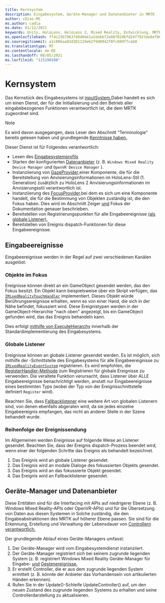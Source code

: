 ```yaml
---
title: Kernsystem
description: Eingabesystem, Geräte-Manager und Datenanbieter in MRTK
author: cDiaz-MS
ms.author: cadia
ms.date: 01/12/2021
keywords: Unity, HoloLens, HoloLens 2, Mixed Reality, Entwicklung, MRTK, Ereignisse
ms.openlocfilehash: ff4c23b796374940de1a1de6b72e08702d6fd24f79234e8ef80dc1210d13d103
ms.sourcegitcommit: a1c086aa83d381129e62f9d8942f0fc889ffcab0
ms.translationtype: MT
ms.contentlocale: de-DE
ms.lasthandoff: 08/05/2021
ms.locfileid: "115190180"
---
```

# <a name="core-system"></a>Kernsystem

Das Kernstück des Eingabesystems ist [inputSystem.](../features/input/overview.md)Dabei handelt es sich um einen Dienst, der für die Initialisierung und den Betrieb aller eingabebezogenen Funktionen verantwortlich ist, die dem MRTK zugeordnet sind.

> [!NOTE]
> Es wird davon ausgegangen, dass Leser den Abschnitt "Terminologie" bereits gelesen haben und grundlegende [Kenntnisse haben.](terminology.md)

Dieser Dienst ist für Folgendes verantwortlich:

- Lesen des [Eingabesystemprofils](../configuration/mixed-reality-configuration-guide.md#input-system-settings)
- Starten der konfigurierten [Datenanbieter](../features/input/input-providers.md) (z. B. `Windows Mixed Reality Device Manager` und `OpenVR Device Manager` ).
- Instanziierung von [GazeProvider,](xref:Microsoft.MixedReality.Toolkit.Input.IMixedRealityGazeProvider)einer Komponente, die für die Bereitstellung von Anvisierungsinformationen im HoloLens-Stil (1. Generation) zusätzlich zu HoloLens 2 Anvisierungsinformationen im Anvisierungsstil verantwortlich ist.
- Instanziierung des [FocusProvider,](xref:Microsoft.MixedReality.Toolkit.Input.IMixedRealityFocusProvider)bei dem es sich um eine Komponente handelt, die für die Bestimmung von Objekten zuständig ist, die den Fokus haben. Dies wird im Abschnitt Zeiger [und](controllers-pointers-and-focus.md#pointers-and-focus) Fokus der Dokumentation genauer beschrieben.
- Bereitstellen von Registrierungspunkten für alle Eingabeereignisse [(als globale Listener).](#global-listeners)
- Bereitstellen von Ereignis dispatch-Funktionen für diese Eingabeereignisse.

## <a name="input-events"></a>Eingabeereignisse

Eingabeereignisse werden in der Regel auf zwei verschiedenen Kanälen ausgelöst:

### <a name="objects-in-focus"></a>Objekte im Fokus

Ereignisse können direkt an ein GameObject gesendet werden, das den Fokus besitzt. Ein Objekt kann beispielsweise über ein Skript verfügen, das [`IMixedRealityTouchHandler`](xref:Microsoft.MixedReality.Toolkit.Input.IMixedRealityTouchHandler) implementiert.
Dieses Objekt würde Berührungsereignisse erhalten, wenn es von einer Hand, die sich in der Nähe befindet, fokussiert wird. Diese Ereignistypen werden in der GameObject-Hierarchie "nach oben" angezeigt, bis ein GameObject gefunden wird, das das Ereignis behandeln kann.

Dies erfolgt [mithilfe von ExecuteHierarchy](https://docs.unity3d.com/ScriptReference/EventSystems.ExecuteEvents.ExecuteHierarchy.html) innerhalb der Standardimplementierung des Eingabesystems.

### <a name="global-listeners"></a>Globale Listener

Ereignisse können an globale Listener gesendet werden. Es ist möglich, sich mithilfe der -Schnittstelle des Eingabesystems für alle Eingabeereignisse zu [`IMixedRealityEventSystem`](xref:Microsoft.MixedReality.Toolkit.IMixedRealityEventSystem) registrieren. Es wird empfohlen, die [RegisterHandler-Methode](xref:Microsoft.MixedReality.Toolkit.IMixedRealityEventSystem.RegisterHandler%2A) zum Registrieren für globale Ereignisse zu verwenden. Die veraltete Funktion verursacht, dass Listener über ALLE Eingabeereignisse benachrichtigt werden, anstatt nur Eingabeereignisse eines bestimmten Typs (wobei der Typ von der Ereignisschnittstelle definiert `Register` wird).

Beachten Sie, dass [Fallbacklistener](xref:Microsoft.MixedReality.Toolkit.Input.MixedRealityInputSystem.PushFallbackInputHandler%2A) eine weitere Art von globalen Listenern sind, von denen ebenfalls abgeraten wird, da sie jedes einzelne Eingabeereignis empfangen, das nicht an anderer Stelle in der Szene behandelt wurde.

### <a name="order-of-event-dispatch"></a>Reihenfolge der Ereignissendung

Im Allgemeinen werden Ereignisse auf folgende Weise an Listener gesendet. Beachten Sie, dass der Ereignis dispatch-Prozess beendet wird, wenn einer der folgenden Schritte das Ereignis als behandelt bezeichnet. [](https://docs.unity3d.com/ScriptReference/EventSystems.AbstractEventData-used.html)

1. Das Ereignis wird an globale Listener gesendet.
2. Das Ereignis wird an modale Dialoge des fokussierten Objekts gesendet.
3. Das Ereignis wird an das fokussierte Objekt gesendet.
4. Das Ereignis wird an Fallbacklistener gesendet.

## <a name="device-managers-and-data-providers"></a>Geräte-Manager und Datenanbieter

Diese Entitäten sind für die Interfacing mit APIs auf niedrigerer Ebene (z. B. Windows Mixed Reality-APIs oder OpenVR-APIs) und für die Übersetzung von Daten aus diesen Systemen in Solche zuständig, die den Eingabeabstraktionen des MRTK auf höherer Ebene passen. Sie sind für die Erkennung, Erstellung und Verwaltung der Lebensdauer von [Controllern verantwortlich.](controllers-pointers-and-focus.md#controllers)

Der grundlegende Ablauf eines Geräte-Managers umfasst:

1. Der Geräte-Manager wird vom Eingabesystemdienst instanziiert.
2. Der Geräte-Manager registriert sich bei seinem zugrunde liegenden System (z. B. registriert Windows Mixed Reality Geräte-Manager für Eingabe- [und](../features/input/input-events.md) [Gestenereignisse.](../features/input/gestures.md#gesture-events)
3. Er erstellt Controller, die er aus dem zugrunde liegenden System ermittelt (z. B. könnte der Anbieter das Vorhandensein von artikulierten Händen erkennen).
4. Rufen Sie in der Update()-Schleife UpdateController() auf, um den neuen Zustand des zugrunde liegenden Systems zu erhalten und seine Controllerdarstellung zu aktualisieren.
